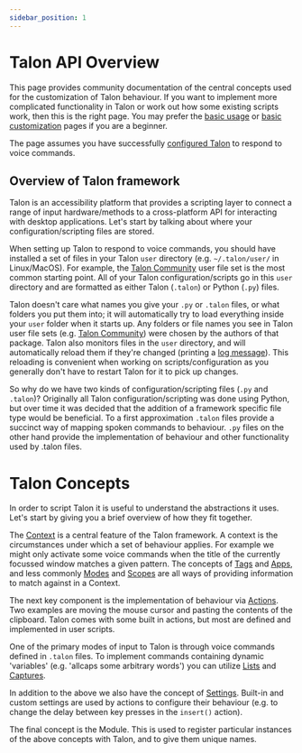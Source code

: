 ```yaml
---
sidebar_position: 1
---
```



# Talon API Overview

This page provides community documentation of the central concepts used for the customization of Talon behaviour. If you want to implement more complicated functionality in Talon or work out how some existing scripts work, then this is the right page. You may prefer the [basic usage](../Basic%20Usage/basic_usage.md) or [basic customization](basic_customization.md) pages if you are a beginner.

The page assumes you have successfully [configured Talon](../Quickstart/getting_started) to respond to voice commands.

## Overview of Talon framework

Talon is an accessibility platform that provides a scripting layer to connect a range of input hardware/methods to a cross-platform API for interacting with desktop applications. Let's start by talking about where your configuration/scripting files are stored.

When setting up Talon to respond to voice commands, you should have installed a set of files in your Talon `user` directory (e.g. `~/.talon/user/` in Linux/MacOS). For example, the [Talon Community](https://github.com/talonhub/community) user file set is the most common starting point. All of your Talon configuration/scripts go in this `user` directory and are formatted as either Talon (`.talon`) or Python (`.py`) files.

Talon doesn't care what names you give your `.py` or `.talon` files, or what folders you put them into; it will automatically try to load everything inside your `user` folder when it starts up. Any folders or file names you see in Talon user file sets (e.g. [Talon Community](https://github.com/talonhub/community)) were chosen by the authors of that package. Talon also monitors files in the `user` directory, and will automatically reload them if they're changed (printing a [log message](unofficial_talon_docs#repl-and-logging)). This reloading is convenient when working on scripts/configuration as you generally don't have to restart Talon for it to pick up changes.

So why do we have two kinds of configuration/scripting files (`.py` and `.talon`)? Originally all Talon configuration/scripting was done using Python, but over time it was decided that the addition of a framework specific file type would be beneficial. To a first approximation `.talon` files provide a succinct way of mapping spoken commands to behaviour. `.py` files on the other hand provide the implementation of behaviour and other functionality used by .talon files.




# Talon Concepts

In order to script Talon it is useful to understand the abstractions it uses. Let's start by giving you a brief overview of how they fit together.

The [Context](unofficial_talon_docs#contexts) is a central feature of the Talon framework. A context is the circumstances under which a set of behaviour applies. For example we might only activate some voice commands when the title of the currently focussed window matches a given pattern. The concepts of [Tags](unofficial_talon_docs#tags) and [Apps](unofficial_talon_docs#apps), and less commonly [Modes](unofficial_talon_docs#modes) and [Scopes](unofficial_talon_docs#scopes) are all ways of providing information to match against in a Context.

The next key component is the implementation of behaviour via [Actions](unofficial_talon_docs#actions). Two examples are moving the mouse cursor and pasting the contents of the clipboard. Talon comes with some built in actions, but most are defined and implemented in user scripts.

One of the primary modes of input to Talon is through voice commands defined in `.talon` files. To implement commands containing dynamic 'variables' (e.g. 'allcaps some arbitrary words') you can utilize [Lists](unofficial_talon_docs#lists) and [Captures](unofficial_talon_docs#captures).

In addition to the above we also have the concept of [Settings](unofficial_talon_docs#settings). Built-in and custom settings are used by actions to configure their behaviour (e.g. to change the delay between key presses in the `insert()` action).

The final concept is the Module. This is used to register particular instances of the above concepts with Talon, and to give them unique names.